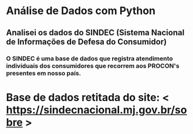 # Análise de Dados com Python

## Analisei os dados do SINDEC (Sistema Nacional de Informações de Defesa do Consumidor) 

### O SINDEC é uma base de dados que registra atendimento individuais dos consumidores que recorrem aos PROCON's presentes em nosso país.


# Base de dados retitada do site: < https://sindecnacional.mj.gov.br/sobre >      

